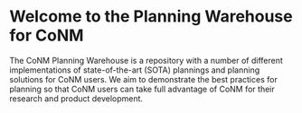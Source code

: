 # Welcome to the Planning Warehouse for CoNM

The CoNM Planning Warehouse is a repository with a number of different implementations of state-of-the-art (SOTA) plannings and planning solutions for CoNM users. 
We aim to demonstrate the best practices for planning so that CoNM users
can take full advantage of CoNM for their research and product development.
